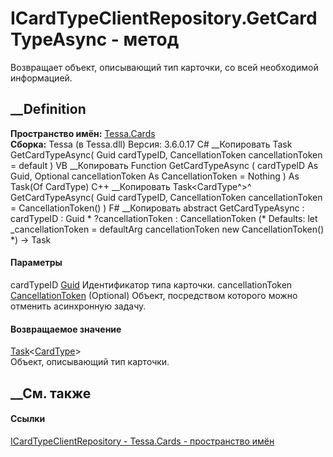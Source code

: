 # ICardTypeClientRepository.GetCardTypeAsync - метод
Возвращает объект, описывающий тип карточки, со всей необходимой информацией.
##  __Definition
 **Пространство имён:** [Tessa.Cards](N_Tessa_Cards.htm)  
 **Сборка:** Tessa (в Tessa.dll) Версия: 3.6.0.17
C# __Копировать
     Task<CardType> GetCardTypeAsync(
    	Guid cardTypeID,
    	CancellationToken cancellationToken = default
    )
VB __Копировать
     Function GetCardTypeAsync ( 
    	cardTypeID As Guid,
    	Optional cancellationToken As CancellationToken = Nothing
    ) As Task(Of CardType)
C++ __Копировать
    Task<CardType^>^ GetCardTypeAsync(
    	Guid cardTypeID, 
    	CancellationToken cancellationToken = CancellationToken()
    )
F# __Копировать
     abstract GetCardTypeAsync : 
            cardTypeID : Guid * 
            ?cancellationToken : CancellationToken 
    (* Defaults:
            let _cancellationToken = defaultArg cancellationToken new CancellationToken()
    *)
    -> Task<CardType> 
#### Параметры
cardTypeID [Guid](https://learn.microsoft.com/dotnet/api/system.guid)
    Идентификатор типа карточки.
cancellationToken
[CancellationToken](https://learn.microsoft.com/dotnet/api/system.threading.cancellationtoken)
(Optional)
    Объект, посредством которого можно отменить асинхронную задачу.
#### Возвращаемое значение
[Task](https://learn.microsoft.com/dotnet/api/system.threading.tasks.task-1)<[CardType](T_Tessa_Cards_CardType.htm)>  
Объект, описывающий тип карточки.
##  __См. также
#### Ссылки
[ICardTypeClientRepository - ](T_Tessa_Cards_ICardTypeClientRepository.htm)
[Tessa.Cards - пространство имён](N_Tessa_Cards.htm)
